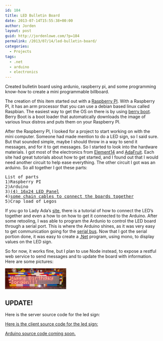 ```yaml
---
id: 184
title: LED Bulletin Board
date: 2013-07-14T15:55:38+00:00
author: Jorden
layout: post
guid: http://jordenlowe.com/?p=184
permalink: /2013/07/14/led-bulletin-board/
categories:
  - Projects
tags:
  - .net
  - arduino
  - electronics
---
```

<div>
  <p>
    Created bulletin board using ardunio, raspberry pi, and some programming know-how to create a mini programmable billboard.
  </p>
  
  <p>
    The creation of this item started out with a <a href="http://www.raspberrypi.org/">Raspberry PI</a>. With a Raspberry PI, it has an arm processor that you can use a debian based linux called Raspbian. The easiest way to get the OS on there is by using <a href="http://www.berryterminal.com/doku.php/berryboot">berry boot</a>. Berry Boot is a boot loader that automatically downloads the image of various linux distros and puts them on your Raspberry PI.
  </p>
  
  <p>
    After the Raspberry PI, I looked for a project to start working on with the mini computer. Someone had made mention to do a LED sign, so I said sure. But that sounded simple, maybe I should throw in a way to send it messages, and for it to get messages. So I started to look into the hardware materials. I got most of the electronics from <a href="http://www.element14.com/">Element14</a> and <a href="http://www.adafruit.com/">AdaFruit</a>. Each site had great tutorials about how to get started, and I found out that I would need another circuit to help ease everything. The other circuit I got was an arduino. So all together I got these parts:
  </p>
  
  <pre>List of parts
1)Raspberry PI
2)Arduino
3)<a href="http://www.adafruit.com/products/555">(4) 16x24 LED Panel</a>
4)<a href="http://www.adafruit.com/products/556">some chain cables to connect the boards together</a>
5)Crap load of Legos
</pre>
  
  <p>
    If you go to Lady Ada&#8217;s <a href="http://ladyada.net/products/16x24LEDmatrix/">site</a>, there is a tutorial of how to connect the LED&#8217;s together and even a how to on how to get it connected to the Arduino. After some retooling, I was able to program the Ardunio to control the LED board through a serial port. This is where the Arduino shines, as it was very easy to get communication going for the <a href="http://jordenlowe.com/2013/04/06/going-back-to-c-programming-with-arduino/">serial bus</a>. Now that I got the serial portion done, it was easy to create a <a href="http://jordenlowe.com/2013/03/11/programming-serial-with-c-sharp/">.Net</a> program, using mono, to display values on the LED sign.
  </p>
  
  <p>
    So for now, it works fine, but I plan to use Node instead, to expose a restful web service to send messages and to update the board with information. Here are some pictures:
  </p>
  <img src="/wp-content/uploads/2016/led.jpg" width="200">
  <p>
  <h2>UPDATE!</h2>
  <p>
    <p>Here is the server source code for the led sign:  <a href="https://github.com/supermitsuba/SMSpiService" /></p>
    <p>Here is the client source code for the led sign:  <a href="https://github.com/supermitsuba/SMSpi" /></p>
    <p>Arduino source code coming soon.</p>
  </p>
  </p>
</div>
